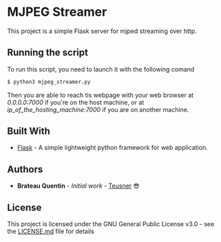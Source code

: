# MJPEG Streamer

This project is a simple Flask server for mjped streaming over http.

## Running the script

To run this script, you need to launch it with the following comand

```bash
$ python3 mjpeg_streamer.py
```

Then you are able to reach tis webpage with your web browser at *0.0.0.0:7000* if you're on the host machine, or at *ip_of_the_hosting_machine:7000* if you are on another machine.

## Built With

* [Flask](https://github.com/pallets/flask) - A simple lightweight python framework for web application.

## Authors

* **Brateau Quentin** - *Initial work* - [Teusner](https://github.com/Teusner) :sunglasses:

## License

This project is licensed under the GNU General Public License v3.0 - see the [LICENSE.md](LICENSE.md) file for details
